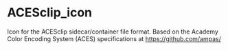 # ACESclip_icon
Icon for the ACESclip sidecar/container file format. Based on the Academy Color Encoding System (ACES) specifications at https://github.com/ampas/
